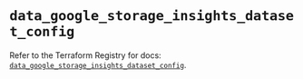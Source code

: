 # `data_google_storage_insights_dataset_config`

Refer to the Terraform Registry for docs: [`data_google_storage_insights_dataset_config`](https://registry.terraform.io/providers/hashicorp/google/6.49.3/docs/data-sources/storage_insights_dataset_config).
